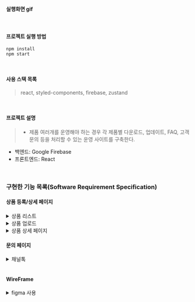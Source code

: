 #### 실행화면 gif

<br/>

#### 프로젝트 실행 방법

```
npm install
npm start
```

<br/>

#### 사용 스택 목록

> react, styled-components, firebase, zustand

<br/>

#### 프로젝트 설명

> - 제품 여러개를 운영해야 하는 경우 각 제품별 다운로드, 업데이트, FAQ, 고객 문의 등을 처리할 수 있는 운영 사이트를 구축한다.

- 백엔드: Google Firebase
- 프론트엔드: React

<br/>

### 구현한 기능 목록(Software Requirement Specification)

#### 상품 등록/상세 페이지

<details>
<summary>상품 리스트</summary>
  &nbsp; 1. ~~~ <br/>
  &nbsp; 2. ~~~
</details>
<details>
<summary>상품 업로드</summary>
  <img width="638" alt="스크린샷 2022-08-27 오전 12 10 52" src="https://user-images.githubusercontent.com/85840643/186940892-a92d8472-ac31-451f-acca-a4f7041aff26.png">
<img width="782" alt="스크린샷 2022-08-27 오전 12 28 28" src="https://user-images.githubusercontent.com/85840643/186941044-7c9c1467-3a4e-40e9-ba09-65022569107c.png">

  &nbsp; 1. 관리자는 새로운 제품을 사이트에 등록할 수 있다.
  &nbsp; 2. 관리자는 기존 제품을 표시되지 않도록 비활성화 할 수 있다.
</details>
<details>
<summary>상품 상세 페이지</summary>
&nbsp; 1. ~~~ <br/>
&nbsp; 2. ~~~
</details>

#### 문의 페이지

<details>
<summary>채널톡</summary>

![gif채널톡](https://user-images.githubusercontent.com/81045794/186860242-155fb8eb-505f-4308-a119-5ad4bcd3fc26.gif)

</details>

<br/>

#### WireFrame

<details>
<summary>figma 사용</summary>

<h3>메인 페이지</h3>

![image](https://user-images.githubusercontent.com/62678492/186843232-4448304c-088a-4e31-bb90-80ec4ed2bf50.png)


<h3>상품 상세 페이지</h3>


<h3>상품 등록 페이지</h3>


<h3>FAQ</h3>

![image](https://user-images.githubusercontent.com/62678492/186843338-b69148a5-43db-434f-aa42-511637a59a97.png)


</details>
